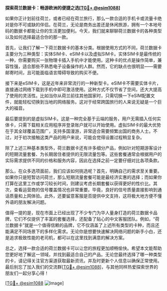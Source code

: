 **探索荷兰数据卡：畅游欧洲的便捷之选[[TG💪+ @esim1088](https://t.me/s/esim1088)]**

如果你正计划前往荷兰，或者已经在荷兰旅行，那么一款合适的手机卡或流量卡绝对是你不可或缺的伴侣。在荷兰，无论是商务出差还是休闲旅游，拥有一个本地号码的数据卡都能让你的生活更加便利。今天，我们就来聊聊荷兰数据卡的各种类型以及如何选择最适合你的那一款。

首先，让我们了解一下荷兰数据卡的基本分类。根据使用方式的不同，荷兰数据卡主要分为三种类型：实体SIM卡、eSIM卡以及虚拟SIM卡。实体SIM卡是最传统的一种，你需要购买一张物理卡插入手机中才能使用。这种卡的优点是操作简单，兼容性强，适合那些不熟悉电子设备操作的人群。然而，它的缺点也很明显——需要邮寄时间，且可能面临语言障碍导致的购买不便。

接下来是eSIM卡，这是近年来非常流行的一种新型卡。eSIM卡不需要实体卡片，直接通过网络下载到手机中即可激活使用。这种方式不仅节省了空间，还大大提高了使用的灵活性。比如当你从荷兰前往其他国家时，只需切换一下eSIM配置文件，就能轻松切换到当地的网络服务。这对于经常跨国旅行的人来说无疑是一个巨大的福音。

最后要提到的是虚拟SIM卡。这是一种完全基于云端的服务，用户无需插入任何实体卡，只需下载相关应用程序并登录账户就可以开始使用。虚拟SIM卡的最大优势在于其全球覆盖范围广，支持多国漫游，非常适合需要频繁出国的商务人士。不过，对于初次接触这类产品的用户来说，可能会觉得设置过程稍显复杂。

除了上述三种基本类型外，荷兰数据卡还有许多细分产品，例如针对短期游客设计的短期流量套餐、为长期居住者提供的无限流量包等。这些套餐通常会根据用户的实际需求提供不同的价格和服务内容，因此在选择之前一定要仔细对比各项条款。

那么，在众多选项面前，我们应该如何挑选呢？首先，明确自己的需求至关重要。如果你只是短暂访问荷兰，那么短期流量套餐可能是最经济实惠的选择；而如果你打算在这里工作或学习较长时间，则建议考虑长期套餐以获得更好的性价比。其次，查看运营商的信号覆盖情况也非常重要。毕竟，良好的信号质量直接影响到通话质量和上网体验。此外，还要留意客服是否提供中文支持，这将极大地方便不懂外语的朋友解决问题。

值得一提的是，现在市面上已经出现了不少专门为华人量身打造的荷兰数据卡品牌，它们不仅提供了丰富的套餐选择，还配备了贴心的中文客服团队。例如，“荷兰数据卡”就是一个值得信赖的品牌，它不仅涵盖了上述所有类型的卡种，而且还能满足不同场景下的多样化需求。无论你是想要快速解决网络问题的新手小白，还是追求极致性能的老司机，都可以在这里找到满意的解决方案。

总之，选择一款合适的荷兰数据卡可以让您的旅程更加顺畅愉快。希望本文能帮助您更好地了解这一领域，并找到最适合自己的产品。无论您最终选择了哪一种类型的卡，请记得关注官方渠道获取最新资讯，并及时更新个人信息以确保正常使用。最后别忘了加入我们的交流群[[TG💪+ @esim1088](https://t.me/s/esim1088)]，与其他同样热爱探索世界的朋友们一起分享心得！

[[TG💪+ @esim1088](https://t.me/s/esim1088) ![Image](https://i.postimg.cc/4NQfJmqS/Snipaste-2025-05-13-00-14-12.png)]